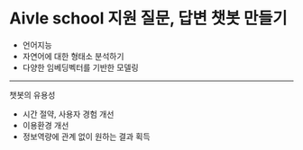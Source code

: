 # Aivle school 지원 질문, 답변 챗봇 만들기

- 언어지능
- 자연어에 대한 형태소 분석하기
- 다양한 임베딩벡터를 기반한 모델링

-------------
챗봇의 유용성

- 시간 절약, 사용자 경험 개선
- 이용환경 개선
- 정보역량에 관계 없이 원하는 결과 획득
